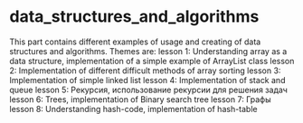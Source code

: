 # data_structures_and_algorithms
This part contains different examples of usage and creating of data structures and algorithms. Themes are: 
lesson 1: Understanding array as a data structure, implementation of a simple example of ArrayList class
lesson 2: Implementation of different difficult methods of array sorting
lesson 3: Implementation of simple linked list
lesson 4: Implementation of stack and queue
lesson 5: Рекурсия, использование рекурсии для решения задач
lesson 6: Trees, implementation of Binary search tree
lesson 7: Графы
lesson 8: Understanding hash-code, implementation of hash-table
